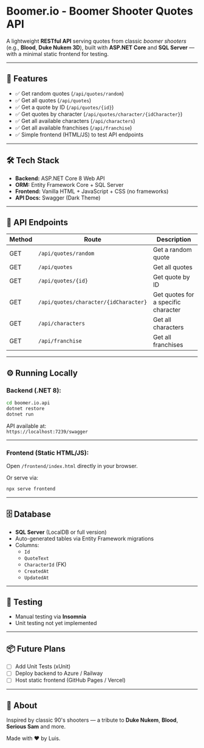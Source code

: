 # Boomer.io - Boomer Shooter Quotes API

A lightweight **RESTful API** serving quotes from classic *boomer shooters* (e.g., **Blood**, **Duke Nukem 3D**), built with **ASP.NET Core** and **SQL Server** — with a minimal static frontend for testing.

---

## 🚀 Features

- ✅ Get random quotes (`/api/quotes/random`)
- ✅ Get all quotes (`/api/quotes`)
- ✅ Get a quote by ID (`/api/quotes/{id}`)
- ✅ Get quotes by character (`/api/quotes/character/{idCharacter}`)
- ✅ Get all available characters (`/api/characters`)
- ✅ Get all available franchises (`/api/franchise`)
- ✅ Simple frontend (HTML/JS) to test API endpoints

---

## 🛠️ Tech Stack

- **Backend:** ASP.NET Core 8 Web API
- **ORM:** Entity Framework Core + SQL Server
- **Frontend:** Vanilla HTML + JavaScript + CSS (no frameworks)
- **API Docs:** Swagger (Dark Theme)

---

## 🔗 API Endpoints

| Method | Route                                   | Description                          |
|--------|----------------------------------------|------------------------------------|
| GET    | `/api/quotes/random`                   | Get a random quote                  |
| GET    | `/api/quotes`                          | Get all quotes                     |
| GET    | `/api/quotes/{id}`                     | Get quote by ID                    |
| GET    | `/api/quotes/character/{idCharacter}` | Get quotes for a specific character|
| GET    | `/api/characters`                      | Get all characters                 |
| GET    | `/api/franchise`                       | Get all franchises                 |

---

## ⚙️ Running Locally

### Backend (.NET 8):

```bash
cd boomer.io.api
dotnet restore
dotnet run
```

API available at:  
`https://localhost:7239/swagger`

---

### Frontend (Static HTML/JS):

Open `/frontend/index.html` directly in your browser.

Or serve via:

```bash
npx serve frontend
```

---

## 🗄️ Database

- **SQL Server** (LocalDB or full version)
- Auto-generated tables via Entity Framework migrations
- Columns:
  - `Id`
  - `QuoteText`
  - `CharacterId` (FK)
  - `CreatedAt`
  - `UpdatedAt`

---

## 🧪 Testing

- Manual testing via **Insomnia**
- Unit testing not yet implemented

---

## 📦 Future Plans

- [ ] Add Unit Tests (xUnit)
- [ ] Deploy backend to Azure / Railway
- [ ] Host static frontend (GitHub Pages / Vercel)

---

## 🤘 About

Inspired by classic 90's shooters — a tribute to **Duke Nukem**, **Blood**, **Serious Sam** and more.

Made with ❤️ by Luis.
